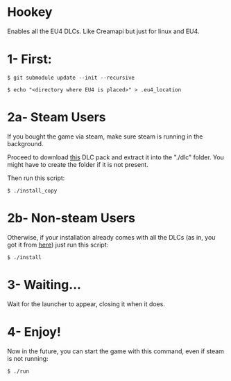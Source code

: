 # Hookey

Enables all the EU4 DLCs. Like Creamapi but just for linux and EU4.

# 1- First:
```
$ git submodule update --init --recursive

$ echo "<directory where EU4 is placed>" > .eu4_location
```

# 2a- Steam Users

If you bought the game via steam, make sure steam is running in the background.

Proceed to download
[this](https://cs.rin.ru/forum/viewtopic.php?p=1973047#p1973047) DLC pack and
extract it into the "./dlc" folder. You might have to create the folder if it 
is not present.

Then run this script:

```
$ ./install_copy
```

# 2b- Non-steam Users

Otherwise, if your installation already comes with all the DLCs (as in, you got
it from [here](https://cs.rin.ru/forum/viewtopic.php?f=22&t=54230)) just run
this script:

```
$ ./install
```

# 3- Waiting...

Wait for the launcher to appear, closing it when it does.

# 4- Enjoy!

Now in the future, you can start the game with this command, even if steam is
not running:

``` 
$ ./run 
```
